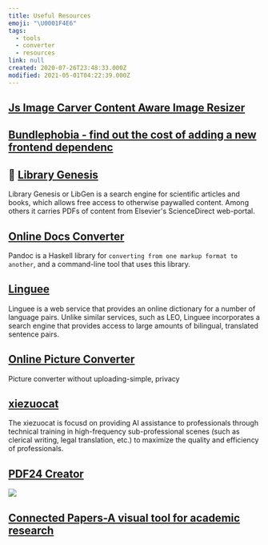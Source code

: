 ```yaml
---
title: Useful Resources
emoji: "\U0001F4E6"
tags:
  - tools
  - converter
  - resources
link: null
created: 2020-07-26T23:48:33.000Z
modified: 2021-05-01T04:22:39.000Z
---
```


## [Js Image Carver Content Aware Image Resizer](https://trekhleb.dev/js-image-carver/)

## [Bundlephobia - find out the cost of adding a new frontend dependenc](https://bundlephobia.com/)

## 🥢 [Library Genesis](http://gen.lib.rus.ec/)

Library Genesis or LibGen is a search engine for scientific articles and books, which allows free access to otherwise paywalled content. Among others it carries PDFs of content from Elsevier's ScienceDirect web-portal.

## [Online Docs Converter](https://pandoc.org/try/)

Pandoc is a Haskell library for `converting from one markup format to another`, and a command-line tool that uses this library.

## [Linguee](https://www.linguee.com/)

Linguee is a web service that provides an online dictionary for a number of language pairs. Unlike similar services, such as LEO, Linguee incorporates a search engine that provides access to large amounts of bilingual, translated sentence pairs.

## [Online Picture Converter](https://renzhezhilu.github.io/webp2jpg-online/)

Picture converter without uploading-simple, privacy

## [xiezuocat](https://xiezuocat.com/#/)

The xiezuocat is focusd on providing AI assistance to professionals through technical training in high-frequency sub-professional scenes (such as clerical writing, legal translation, etc.) to maximize the quality and efficiency of professionals.

## [PDF24 Creator](https://tools.pdf24.org/en/)

![](https://tools.pdf24.org/static/img/creator/ui_file_tools_1_thumb.jpg?v=5d19dac8)

## [Connected Papers-A visual tool for academic research](https://medium.com/connectedpapers/connected-papers-partners-with-arxiv-8ce8122f6b4c)
